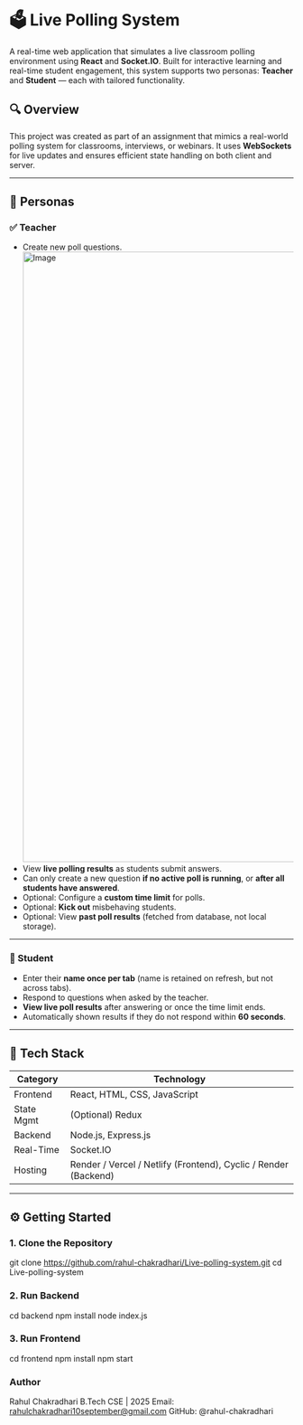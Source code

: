 # 🗳️ Live Polling System

A real-time web application that simulates a live classroom polling environment using **React** and **Socket.IO**. Built for interactive learning and real-time student engagement, this system supports two personas: **Teacher** and **Student** — each with tailored functionality.

## 🔍 Overview

This project was created as part of an assignment that mimics a real-world polling system for classrooms, interviews, or webinars. It uses **WebSockets** for live updates and ensures efficient state handling on both client and server.

---

## 👥 Personas

### ✅ Teacher

- Create new poll questions. <br>
  <img width="1920" height="1080" alt="Image" src="https://github.com/user-attachments/assets/e7847980-939b-4e63-820f-f67d223ecc6b" />
- View **live polling results** as students submit answers.
- Can only create a new question **if no active poll is running**, or **after all students have answered**.
- Optional: Configure a **custom time limit** for polls.
- Optional: **Kick out** misbehaving students.
- Optional: View **past poll results** (fetched from database, not local storage).

---

### 👤 Student

- Enter their **name once per tab** (name is retained on refresh, but not across tabs).
- Respond to questions when asked by the teacher.
- **View live poll results** after answering or once the time limit ends.
- Automatically shown results if they do not respond within **60 seconds**.

---

## 🧰 Tech Stack

| Category      | Technology               |
|---------------|---------------------------|
| Frontend      | React, HTML, CSS, JavaScript |
| State Mgmt    | (Optional) Redux         |
| Backend       | Node.js, Express.js      |
| Real-Time     | Socket.IO                |
| Hosting       | Render / Vercel / Netlify (Frontend), Cyclic / Render (Backend) |

---

## ⚙️ Getting Started

### 1. Clone the Repository

git clone https://github.com/rahul-chakradhari/Live-polling-system.git
cd Live-polling-system

### 2. Run Backend

cd backend
npm install
node index.js

### 3. Run Frontend

cd frontend
npm install
npm start

###  Author
Rahul Chakradhari
B.Tech CSE | 2025
Email: rahulchakradhari10september@gmail.com
GitHub: @rahul-chakradhari
